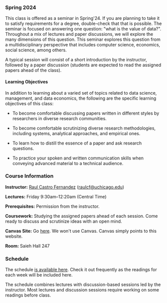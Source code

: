 ### Spring 2024

This class is offered as a seminar in Spring'24. If you are planning to take it to satisfy requirements for a degree, double-check that that is possible. The seminar is focused on answering one question: "what is the value of data?". Throughout a mix of lectures and paper discussions, we will explore the many dimensions of this question. This seminar explores this question from a multidisciplinary perspective that includes computer science, economics, social science, among others.

A typical session will consist of a short introduction by the instructor, followed by a paper discussion (students are expected to read the assigned papers ahead of the class).

#### Learning Objectives

In addition to learning about a varied set of topics related to data science, management, and data economics, the following are the specific learning objectives of this class:

- To become comfortable discussing papers written in different styles by researchers in diverse research communities.

- To become comfortable scrutinizing diverse research methodologies, including systems, analytical approaches, and empirical ones.

- To learn how to distill the essence of a paper and ask research questions.

- To practice your spoken and written communication skills when conveying advanced material to a technical audience.


### Course Information

**Instructor:** [Raul Castro Fernandez](https://raulcastrofernandez.com) (raulcf@uchicago.edu)

**Lectures:** Friday 9:30am–12:20am (Central Time)

**Prerequisites:** Permission from the instructor.

**Coursework:** Studying the assigned papers ahead of each session. Come ready to discuss and scrutinize ideas with an open mind.

**Canvas Site:** Go [here](https://canvas.uchicago.edu/courses/56231). We won't use Canvas. Canvas simply points to this website.

**Room:** Saieh Hall 247


### Schedule

The schedule [is available here](schedule.md). Check it out frequently as the readings for each week will be included here.

The schedule combines lectures with discussion-based sessions led by the instructor. Most lectures and discussion sessions require working on some readings before class.
